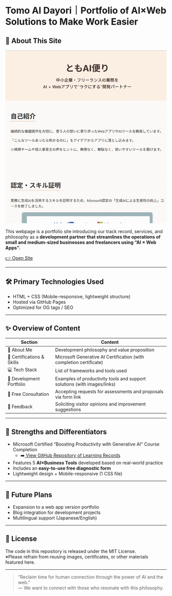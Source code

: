 # Tomo AI Dayori｜Portfolio of AI×Web Solutions to Make Work Easier

## 🧭 About This Site

![Demo Video](https://github.com/TomoAIDayori/TomoAIDayori.github.io/blob/main/%E8%B3%87%E6%96%99/%E3%83%87%E3%83%A2%E5%8B%95%E7%94%BB.gif)

This webpage is a portfolio site introducing our track record, services, and philosophy as a **development partner that streamlines the operations of small and medium-sized businesses and freelancers using “AI × Web Apps”.**

[👉 Open Site](https://tomoAIdayori.github.io/)

---

## 🛠 Primary Technologies Used

- HTML + CSS (Mobile-responsive, lightweight structure)
- Hosted via GitHub Pages
- Optimized for OG tags / SEO

---

## ✨ Overview of Content

| Section | Content |
|------------|------|
| 💁 About Me | Development philosophy and value proposition |
| 📜 Certifications & Skills | Microsoft Generative AI Certification (with completion certificate) |
| 💻 Tech Stack | List of frameworks and tools used |
| 🚀 Development Portfolio | Examples of productivity tools and support solutions (with images/links) |
| 🧠 Free Consultation | Accepting requests for assessments and proposals via form link |
| 💬 Feedback | Soliciting visitor opinions and improvement suggestions |

---

## 🧩 Strengths and Differentiators

- Microsoft Certified “Boosting Productivity with Generative AI” Course Completion
  - ➡️[ View GitHub Repository of Learning Records](https://github.com/TomoAIDayori/ai-productivity-cert-practical-output)
- Features 5 **AI×Business Tools** developed based on real-world practice
- Includes an **easy-to-use free diagnostic form**
- Lightweight design + Mobile-responsive (1 CSS file)

---

## 🚀 Future Plans

- Expansion to a web app version portfolio
- Blog integration for development projects
- Multilingual support (Japanese/English)

---

## 📝 License

The code in this repository is released under the MIT License.  
※Please refrain from reusing images, certificates, or other materials featured here.

---

> “Reclaim time for human connection through the power of AI and the web.”  
>  ― We want to connect with those who resonate with this philosophy.
